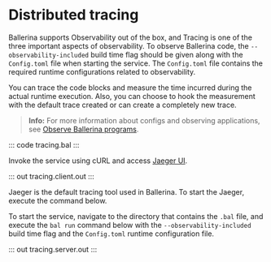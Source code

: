 # Distributed tracing

Ballerina supports Observability out of the box, and Tracing is one of the three important aspects of observability. To observe Ballerina code, the `--observability-included` build time flag should be given along with the `Config.toml` file when starting the service. The `Config.toml` file contains the required runtime configurations related to observability.

You can trace the code blocks and measure the time incurred during the actual runtime execution. Also, you can choose to hook the measurement with the default trace created or can create a completely new trace.

>**Info:** For more information about configs and observing applications, see [Observe Ballerina programs](/learn/observe-ballerina-programs/).

::: code tracing.bal :::

Invoke the service using cURL and access [Jaeger UI](http://localhost:16686).

::: out tracing.client.out :::

Jaeger is the default tracing tool used in Ballerina. To start the Jaeger, execute the command below.

To start the service, navigate to the directory that contains the
`.bal` file, and execute the `bal run` command below with the `--observability-included` build time flag and the `Config.toml` runtime configuration file.

::: out tracing.server.out :::
